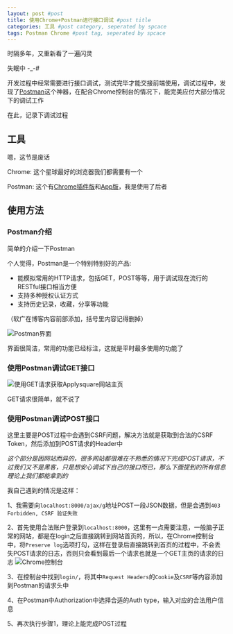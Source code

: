 ```yaml
---
layout: post #post
title: 使用Chrome+Postman进行接口调试 #post title
categories: 工具 #post category, seperated by spcace
tags: Postman Chrome #post tag, seperated by spcace
---
```


时隔多年，又重新看了一遍闪灵

失眠中 -_-#

开发过程中经常需要进行接口调试，测试完毕才能交接前端使用，调试过程中，发现了[Postman](https://www.getpostman.com/)这个神器，在配合Chrome控制台的情况下，能完美应付大部分情况下的调试工作

在此，记录下调试过程

## 工具

嗯，这节是废话

Chrome: 这个星球最好的浏览器我们都需要有一个

Postman: 这个有[Chrome插件版](https://chrome.google.com/webstore/detail/postman/fhbjgbiflinjbdggehcddcbncdddomop?hl=zh-CN)和[App版](https://www.getpostman.com/products)，我是使用了后者

## 使用方法

### Postman介绍

简单的介绍一下Postman

个人觉得，Postman是一个特别特别好的产品:
- 能模拟常用的HTTP请求，包括GET，POST等等，用于调试现在流行的RESTful接口相当方便
- 支持多种授权认证方式
- 支持历史记录，收藏，分享等功能

（软广在博客内容前部添加，括号里内容记得删掉）

![Postman界面](http://i32.photobucket.com/albums/d1/kenshinsyrup/Kenshinsyrup/2017-03-01-post01/screenshot_zpsf58vh6me.png)

界面很简洁，常用的功能已经标注，这就是平时最多使用的功能了

### 使用Postman调试GET接口

![使用GET请求获取Applysquare网站主页](http://i32.photobucket.com/albums/d1/kenshinsyrup/Kenshinsyrup/2017-03-01-post01/screenshot%203_zpsewvhje6o.png)

GET请求很简单，就不说了

### 使用Postman调试POST接口

这里主要是POST过程中会遇到CSRF问题，解决方法就是获取到合法的CSRF Token，然后添加到POST请求的Header中

*这个部分是因网站而异的，很多网站都很难在不熟悉的情况下完成POST请求，不过我们又不是黑客，只是想安心调试下自己的接口而已，那么下面提到的所有信息理论上我们都能拿到的*

我自己遇到的情况是这样：

1、我需要向``localhost:8000/ajax/g``地址POST一段JSON数据，但是会遇到``403 Forbidden, CSRF 验证失败``

2、首先使用合法账户登录到``localhost:8000``，这里有一点需要注意，一般脑子正常的网站，都是在login之后直接跳转到网站首页的，所以，在Chrome控制台中，将``Preserve log``选项打勾，这样在登录后直接跳转到首页的过程中，不会丢失POST请求的日志，否则只会看到最后一个请求也就是一个GET主页的请求的日志
![Chrome控制台](http://i32.photobucket.com/albums/d1/kenshinsyrup/Kenshinsyrup/2017-03-01-post01/screenshot%205_zpsgbmetpbn.png)

3、在控制台中找到``login/``，将其中``Request Headers``的``Cookie``及``CSRF``等内容添加到Postman的请求头中

4、在Postman中Authorization中选择合适的Auth type，输入对应的合法用户信息

5、再次执行步骤1，理论上能完成POST过程




















